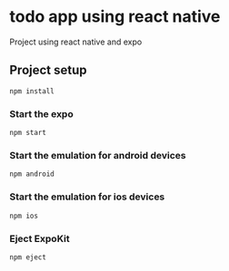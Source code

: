 # todo app using react native
Project using react native and expo

## Project setup
```
npm install
```

### Start the expo
```
npm start
```

### Start the emulation for android devices
```
npm android
```

### Start the emulation for ios devices
```
npm ios
```

### Eject ExpoKit
```
npm eject
```

